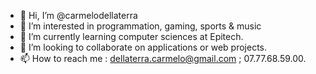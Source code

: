 - 👋 Hi, I’m @carmelodellaterra
- 👀 I’m interested in programmation, gaming, sports & music
- 🌱 I’m currently learning computer sciences at Epitech.
- 💞️ I’m looking to collaborate on applications or web projects.
- 📫 How to reach me : dellaterra.carmelo@gmail.com ; 07.77.68.59.00.

<!---
carmelodellaterra/carmelodellaterra is a ✨ special ✨ repository because its `README.md` (this file) appears on your GitHub profile.
You can click the Preview link to take a look at your changes.
--->
